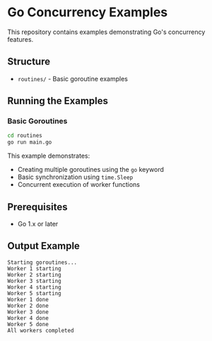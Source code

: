 # Go Concurrency Examples

This repository contains examples demonstrating Go's concurrency features.

## Structure

- `routines/` - Basic goroutine examples

## Running the Examples

### Basic Goroutines

```bash
cd routines
go run main.go
```

This example demonstrates:
- Creating multiple goroutines using the `go` keyword
- Basic synchronization using `time.Sleep`
- Concurrent execution of worker functions

## Prerequisites

- Go 1.x or later

## Output Example

```
Starting goroutines...
Worker 1 starting
Worker 2 starting
Worker 3 starting
Worker 4 starting
Worker 5 starting
Worker 1 done
Worker 2 done
Worker 3 done
Worker 4 done
Worker 5 done
All workers completed
```